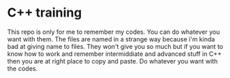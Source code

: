 # C++ training
This repo is only for me to remember my codes. You can do whatever you want with them. The files are named in a strange way because i'm kinda bad at giving name to files. They won't give you so much but if you want to know how to work and remember intermiddiate and advanced stuff in C++ then you are at right place to copy and paste. Do whatever you want with the codes. 
